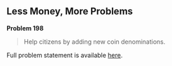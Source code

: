 Less Money, More Problems
-------------------------

**Problem 198**

> Help citizens by adding new coin denominations.

Full problem statement is available [here][mirror].

[mirror]: https://github.com/rdtsc/codeeval-problem-statements/tree/master/hard/198-less-money-more-problems/
          "View Problem Statement Mirror"
